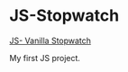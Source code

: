 # JS-Stopwatch

[JS- Vanilla Stopwatch](https://NikolaLubarda.github.io/JS-Stopwatch)


My first JS project.
